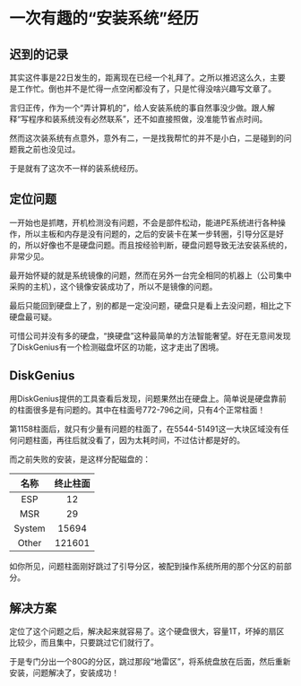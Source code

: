 # 一次有趣的“安装系统”经历



## 迟到的记录

其实这件事是22日发生的，距离现在已经一个礼拜了。之所以推迟这么久，主要是工作忙。倒也并不是忙得一点空闲都没有了，只是忙得没啥兴趣写文章了。

言归正传，作为一个“弄计算机的”，给人安装系统的事自然事没少做。跟人解释“写程序和装系统没有必然联系”，还不如直接照做，没准能节省点时间。

然而这次装系统有点意外，意外有二，一是找我帮忙的并不是小白，二是碰到的问题我之前也没见过。

于是就有了这次不一样的装系统经历。


## 定位问题

一开始也是抓瞎，开机检测没有问题，不会是部件松动，能进PE系统进行各种操作，所以主板和内存是没有问题的，之后的安装卡在某一步转圈，引导分区是好的，所以好像也不是硬盘问题。而且按经验判断，硬盘问题导致无法安装系统的，非常少见。

最开始怀疑的就是系统镜像的问题，然而在另外一台完全相同的机器上（公司集中采购的主机），这个镜像安装成功了，所以不是镜像的问题。

最后只能回到硬盘上了，别的都是一定没问题，硬盘只是看上去没问题，相比之下硬盘最可疑。

可惜公司并没有多的硬盘，“换硬盘”这种最简单的方法智能奢望。好在无意间发现了DiskGenius有一个检测磁盘坏区的功能，这才走出了困境。


## DiskGenius

用DiskGenius提供的工具查看后发现，问题果然出在硬盘上。简单说是硬盘靠前的柱面很多是有问题的。其中在柱面号772-796之间，只有4个正常柱面！

第1158柱面后，就只有少量有问题的柱面了，在5544-51491这一大块区域没有任何问题柱面，再往后就没看了，因为太耗时间，不过估计都是好的。

而之前失败的安装，是这样分配磁盘的：

| 名称   | 终止柱面 |
|:------:|:--------:|
| ESP    | 12       |
| MSR    | 29       |
| System | 15694    |
| Other  | 121601   |

如你所见，问题柱面刚好跳过了引导分区，被配到操作系统所用的那个分区的前部分。


## 解决方案

定位了这个问题之后，解决起来就容易了。这个硬盘很大，容量1T，坏掉的扇区比较少，而且集中，只要跳过它们就行了。

于是专门分出一个80G的分区，跳过那段“地雷区”，将系统盘放在后面，然后重新安装，问题解决了，安装成功！


